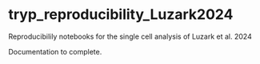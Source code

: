 # tryp_reproducibility_Luzark2024

Reproducibilily notebooks for the single cell analysis of Luzark et al. 2024

Documentation to complete. 
